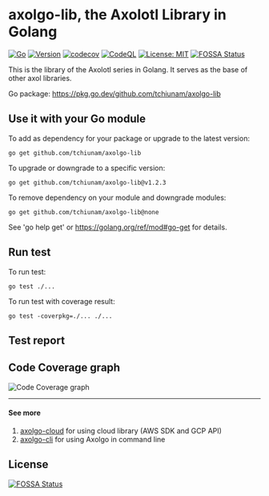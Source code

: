 # axolgo-lib, the Axolotl Library in Golang
[![Go](https://github.com/tchiunam/axolgo-lib/actions/workflows/go.yml/badge.svg)](https://github.com/tchiunam/axolgo-lib/actions/workflows/go.yml)
[![Version](https://img.shields.io/badge/Version-v0.0.3-yellow.svg)](https://github.com/tchiunam/axolgo-lib/releases/tag/v0.0.3)
[![codecov](https://codecov.io/gh/tchiunam/axolgo-lib/branch/main/graph/badge.svg?token=B5DNGRMYUG)](https://codecov.io/gh/tchiunam/axolgo-lib)
[![CodeQL](https://github.com/tchiunam/axolgo-lib/actions/workflows/codeql-analysis.yml/badge.svg)](https://github.com/tchiunam/axolgo-lib/actions/workflows/codeql-analysis.yml)
[![License: MIT](https://img.shields.io/badge/License-MIT-blue.svg)](https://opensource.org/licenses/MIT)
[![FOSSA Status](https://app.fossa.com/api/projects/git%2Bgithub.com%2Ftchiunam%2Faxolgo-lib.svg?type=shield)](https://app.fossa.com/projects/git%2Bgithub.com%2Ftchiunam%2Faxolgo-lib?ref=badge_shield)

This is the library of the Axolotl series in Golang. It serves as the base of other axol libraries.

Go package: https://pkg.go.dev/github.com/tchiunam/axolgo-lib

## Use it with your Go module
To add as dependency for your package or upgrade to the latest version:
```
go get github.com/tchiunam/axolgo-lib
```

To upgrade or downgrade to a specific version:
```
go get github.com/tchiunam/axolgo-lib@v1.2.3
```

To remove dependency on your module and downgrade modules:
```
go get github.com/tchiunam/axolgo-lib@none
```

See 'go help get' or https://golang.org/ref/mod#go-get for details.

## Run test
To run test:
```
go test ./...
```

To run test with coverage result:
```
go test -coverpkg=./... ./...
```

## Test report
## Code Coverage graph
![Code Coverage graph](https://codecov.io/gh/tchiunam/axolgo-lib/branch/main/graphs/tree.svg?token=B5DNGRMYUG)

---
#### See more  
1. [axolgo-cloud](https://github.com/tchiunam/axolgo-cloud) for using cloud library (AWS SDK and GCP API)
2. [axolgo-cli](https://github.com/tchiunam/axolgo-cli) for using Axolgo in command line


## License
[![FOSSA Status](https://app.fossa.com/api/projects/git%2Bgithub.com%2Ftchiunam%2Faxolgo-lib.svg?type=large)](https://app.fossa.com/projects/git%2Bgithub.com%2Ftchiunam%2Faxolgo-lib?ref=badge_large)